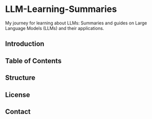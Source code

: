 # LLM-Learning-Summaries
My journey for learning about LLMs: Summaries and guides on Large Language Models (LLMs) and their applications.

## Introduction

## Table of Contents

## Structure

## License

## Contact

